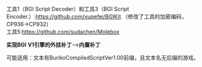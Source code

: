 工具1（BGI Script Decoder）和工具3（BGI Script Encoder.）:https://github.com/xupefei/BGIKit
（修改了工具的加密编码，CP936->CP932）  
工具5:https://github.com/sudachen/Molebox

**实现BGI** **V1引擎的外挂补丁**-->**内置补丁**

可能适用：文本有BurikoCompiledScriptVer1.00前缀，且文本名无后缀的游戏。
